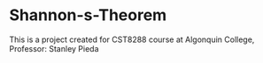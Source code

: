 # Shannon-s-Theorem
This is a project created for CST8288 course at Algonquin College, Professor: Stanley Pieda
